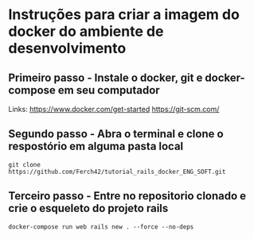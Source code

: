# Instruções para criar a imagem do docker do ambiente de desenvolvimento

## Primeiro passo - Instale o docker, git e docker-compose em seu computador

Links: 
https://www.docker.com/get-started
https://git-scm.com/

## Segundo passo - Abra o terminal e clone o respostório em alguma pasta local

````
git clone https://github.com/Ferch42/tutorial_rails_docker_ENG_SOFT.git
````

## Terceiro passo - Entre no repositorio clonado e crie o esqueleto do projeto rails

````
docker-compose run web rails new . --force --no-deps 
````
